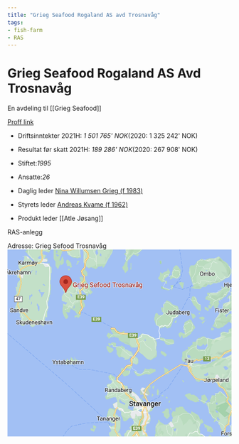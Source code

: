 ```yaml
---
title: "Grieg Seafood Rogaland AS avd Trosnavåg"
tags:
- fish-farm
- RAS
---
```

# Grieg Seafood Rogaland AS Avd Trosnavåg

En avdeling til [[Grieg Seafood]]

[Proff link](https://www.proff.no/selskap/grieg-seafood-rogaland-as-avd-trosnav%C3%A5g-32/bokn/akvakultur/IG2RSPC000M/)
- Driftsinntekter 2021H: _1 501 765' NOK_(2020: 1 325 242' NOK)
- Resultat før skatt 2021H: _189 286' NOK_(2020: 267 908' NOK)
- Stiftet:_1995_
- Ansatte:_26_

- Daglig leder [Nina Willumsen Grieg (f 1983)](https://www.proff.no/rolle/nina-willumsen-grieg/-/1318929/)
- Styrets leder [Andreas Kvame (f 1962)](https://www.proff.no/rolle/andreas-kvame/-/11457/)
- Produkt leder [[Atle Jøsang]]

RAS-anlegg

Adresse: Grieg Sefood Trosnavåg
![](attachments/Pasted%20image%2020220927131700.png)
